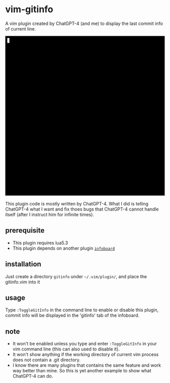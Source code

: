 # vim-gitinfo
A vim plugin created by ChatGPT-4 (and me) to display the last commit info of current line.

![image](./gitinfo.gif)

This plugin code is mostly written by ChatGPT-4. What I did is telling ChatGPT-4 what I want 
and fix thoes bugs that ChatGPT-4 cannot handle itself (after I instruct him for infinite times).

## prerequisite
+ This plugin requires lua5.3
+ This plugin depends on another plugin [`infoboard`](https://github.com/RickiZhang/vim-infoboard)

## installation
Just create a directory `gitinfo` under `~/.vim/plugin/`, and place the gitinfo.vim into it

## usage
Type `:ToggleGitInfo` in the command line to enable or disable this plugin, commit info will be displayed
in the 'gitinfo' tab of the infoboard.

## note
+ It won't be enabled unless you type and enter `:ToggleGitInfo` in your vim command line (this can 
also used to disable it).
+ It won't show anything if the working directory of current vim process does not contain a .git directory.
+ I know there are many plugins that contains the same feature and work way better than mine. So this is yet another example to show 
what ChatGPT-4 can do.


